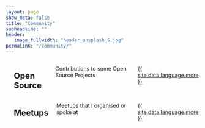 ```yaml
---
layout: page
show_meta: false
title: "Community"
subheadline: ""
header:
   image_fullwidth: "header_unsplash_5.jpg"
permalink: "/community/"
---
```

<div class="medium-4 columns frontpage-widget">
    <a href="/community/oss">
        <img src="{{widget_image}}" alt="" />
    </a>
  <h2 class="font-size-h3 t10">Open Source
  </h2>
  <p>Contributions to some Open Source Projects</p>
  <p><a class="button tiny radius" href="{{ site.url }}{{ site.baseurl }}/community/oss/">{{ site.data.language.more }}</a></p>
</div>

<div class="medium-4 columns frontpage-widget">
    <a href="/community/meetups">
        <img src="{{widget_image}}" alt="" />
    </a>
  <h2 class="font-size-h3 t10">Meetups</h2>
  <p>Meetups that I organised or spoke at</p>
  <p><a class="button tiny radius" href="{{ site.url }}{{ site.baseurl }}/community/meetups/">{{ site.data.language.more }}</a></p>
</div>